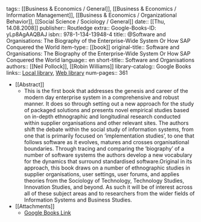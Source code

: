 tags:: [[Business & Economics / General]], [[Business & Economics / Information Management]], [[Business & Economics / Organizational Behavior]], [[Social Science / Sociology / General]]
date:: [[Thu, 14.08.2008]]
publisher:: Routledge
extra:: Google-Books-ID: yLp8AgAAQBAJ
isbn:: 978-1-134-13948-4
title:: @Software and Organisations: The Biography of the Enterprise-Wide System Or How SAP Conquered the World
item-type:: [[book]]
original-title:: Software and Organisations: The Biography of the Enterprise-Wide System Or How SAP Conquered the World
language:: en
short-title:: Software and Organisations
authors:: [[Neil Pollock]], [[Robin Williams]]
library-catalog:: Google Books
links:: [Local library](zotero://select/library/items/KHTUTVYC), [Web library](https://www.zotero.org/users/6520516/items/KHTUTVYC)
num-pages:: 361

- [[Abstract]]
	- This is the first book that addresses the genesis and career of the modern day enterprise system in a comprehensive and robust manner. It does so through setting out a new approach for the study of packaged solutions and presents novel empirical studies based on in-depth ethnographic and longitudinal research conducted within supplier organisations and other relevant sites. The authors shift the debate within the social study of information systems, from one that is primarily focused on ‘implementation studies’, to one that follows software as it evolves, matures and crosses organisational boundaries. Through tracing and comparing the ‘biography’ of a number of software systems the authors develop a new vocabulary for the dynamics that surround standardised software.Original in its approach, this book draws on a number of ethnographic studies in supplier organisations, user settings, user forums, and applies theories from the Sociology of Technology, Technology Studies, Innovation Studies, and beyond. As such it will be of interest across all of these subject areas and to researchers from the wider fields of Information Systems and Business Studies.
- [[Attachments]]
	- [Google Books Link](https://books.google.ru/books?id=yLp8AgAAQBAJ)